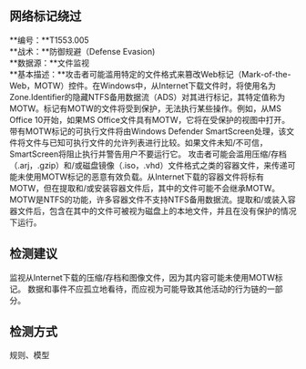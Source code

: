 ## 网络标记绕过  
**编号：**T1553.005  
**战术：**防御规避（Defense Evasion)  
**数据源：**文件监视  
**基本描述：**攻击者可能滥用特定的文件格式来篡改Web标记（Mark-of-the-Web，MOTW）控件。在Windows中，从Internet下载文件时，将使用名为Zone.Identifier的隐藏NTFS备用数据流（ADS）对其进行标记，其特定值称为MOTW。标记有MOTW的文件将受到保护，无法执行某些操作。例如，从MS Office 10开始，如果MS Office文件具有MOTW，它将在受保护的视图中打开。带有MOTW标记的可执行文件将由Windows Defender SmartScreen处理，该文件将文件与已知可执行文件的允许列表进行比较。如果文件未知/不可信，SmartScreen将阻止执行并警告用户不要运行它。
攻击者可能会滥用压缩/存档（.arj，.gzip）和/或磁盘镜像（.iso，.vhd）文件格式之类的容器文件，来传递可能未使用MOTW标记的恶意有效负载。从Internet下载的容器文件将标有MOTW，但在提取和/或安装容器文件后，其中的文件可能不会继承MOTW。MOTW是NTFS的功能，许多容器文件不支持NTFS备用数据流。提取和/或装入容器文件后，包含在其中的文件可被视为磁盘上的本地文件，并且在没有保护的情况下运行。  
## 检测建议  
监视从Internet下载的压缩/存档和图像文件，因为其内容可能未使用MOTW标记。
数据和事件不应孤立地看待，而应视为可能导致其他活动的行为链的一部分。  
## 检测方式  
规则、模型